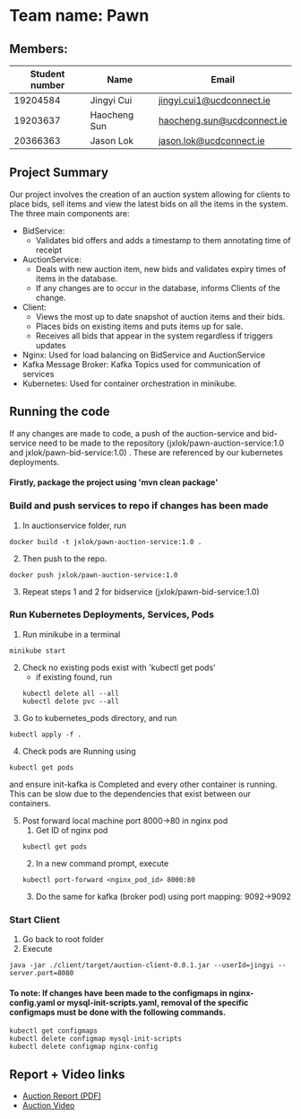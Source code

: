# Team name: Pawn
## Members:
| Student number | Name         | Email                      |
|----------------|--------------|----------------------------|
| 19204584   | Jingyi Cui   | jingyi.cui1@ucdconnect.ie  |
| 19203637          | Haocheng Sun | haocheng.sun@ucdconnect.ie |
| 20366363       | Jason Lok    | jason.lok@ucdconnect.ie    |

## Project Summary
Our project involves the creation of an auction system allowing for clients 
to place bids, sell items and view the latest bids on all the items in the system.
The three main components are:
- BidService: 
  - Validates bid offers and adds a timestamp to them annotating time of receipt
- AuctionService: 
  - Deals with new auction item, new bids and validates expiry times of items in
  the database. 
  - If any changes are to occur in the database, informs Clients of the change.
- Client: 
  - Views the most up to date snapshot of auction items and their bids. 
  - Places bids on existing items and puts items up for sale.
  - Receives all bids that appear in the system regardless if triggers updates
- Nginx: Used for load balancing on BidService and AuctionService
- Kafka Message Broker: Kafka Topics used for communication of services
- Kubernetes: Used for container orchestration in minikube.

## Running the code
If any changes are made to code, a push of the auction-service and bid-service need to be made to the repository (jxlok/pawn-auction-service:1.0 and jxlok/pawn-bid-service:1.0)
. These are referenced by our kubernetes deployments.

#### Firstly, package the project using 'mvn clean package'

### Build and push services to repo if changes has been made
1. In auctionservice folder, run
```
docker build -t jxlok/pawn-auction-service:1.0 .
```
2. Then push to the repo. 
```
docker push jxlok/pawn-auction-service:1.0
```
3. Repeat steps 1 and 2 for bidservice (jxlok/pawn-bid-service:1.0)

### Run Kubernetes Deployments, Services, Pods
1. Run minikube in a terminal
```
minikube start
```
2. Check no existing pods exist with 'kubectl get pods'
   - if existing found, run
   ```
   kubectl delete all --all
   kubectl delete pvc --all
   ```
3. Go to kubernetes_pods directory, and run 
```
kubectl apply -f .
```
4. Check pods are Running using 
```
kubectl get pods
```
and ensure init-kafka is Completed and every other container is running. This can be slow due to the dependencies that exist between our containers.

5. Post forward local machine port 8000->80 in nginx pod
    1. Get ID of nginx pod
   ```
   kubectl get pods
   ```
   2. In a new command prompt, execute 
   ```
   kubectl port-forward <nginx_pod_id> 8000:80
   ```
   3. Do the same for kafka (broker pod) using port mapping: 9092->9092

### Start Client
1. Go back to root folder
2. Execute 
```
java -jar ./client/target/auction-client-0.0.1.jar --userId=jingyi --server.port=8080
```

#### To note: If changes have been made to the configmaps in nginx-config.yaml or mysql-init-scripts.yaml, removal of the specific configmaps must be done with the following commands.
   ```
kubectl get configmaps
kubectl delete configmap mysql-init-scripts
kubectl delete configmap nginx-config
   ```

## Report + Video links
- [Auction Report (PDF)](./Distributed_Report_Pawn.pdf)
- [Auction Video](./Pawn-DistributedAuctionDemo.mp4)